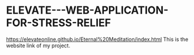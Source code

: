 # ELEVATE---WEB-APPLICATION-FOR-STRESS-RELIEF
https://elevateonline.github.io/Eternal%20Meditation/index.html
This is the website link of my project.
